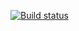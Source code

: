 [![Build status](https://ci.appveyor.com/api/projects/status/v7r0c22gum5h9fkg?svg=true)](https://ci.appveyor.com/project/boogerman92/junithomeworkselenide)
